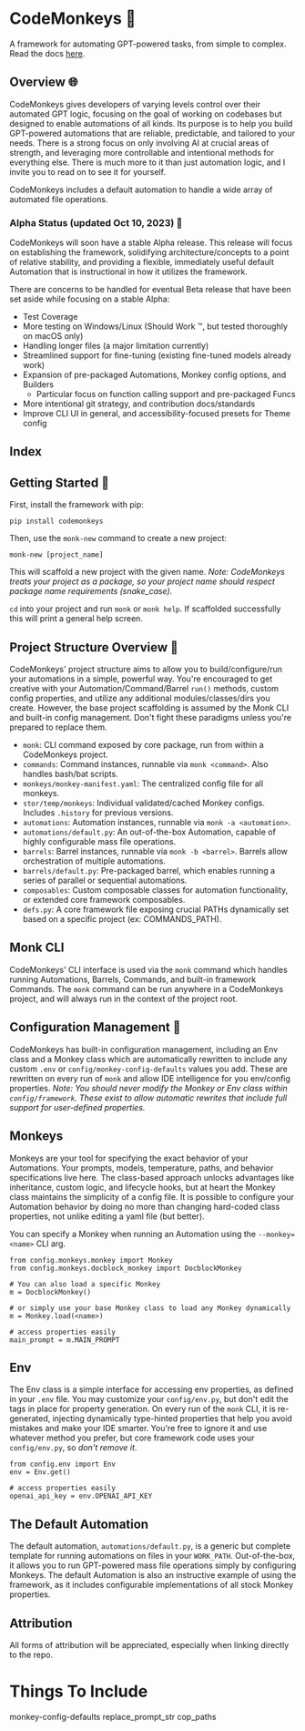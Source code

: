 # CodeMonkeys 🐒

A framework for automating GPT-powered tasks, from simple to complex. Read the docs [here](https://cooleydw494.github.io/codemonkeys).

## Overview 🌐

CodeMonkeys gives developers of varying levels control over their automated GPT logic, focusing on the goal of working on codebases but designed to enable automations of all kinds. Its purpose is to help you build GPT-powered automations that are reliable, predictable, and tailored to your needs. There is a strong focus on only involving AI at crucial areas of strength, and leveraging more controllable and intentional methods for everything else. There is much more to it than just automation logic, and I invite you to read on to see it for yourself.

CodeMonkeys includes a default automation to handle a wide array of automated file operations.

### Alpha Status (updated Oct 10, 2023) 🚧
CodeMonkeys will soon have a stable Alpha release. This release will focus on establishing the framework, solidifying architecture/concepts to a point of relative stability, and providing a flexible, immediately useful default Automation that is instructional in how it utilizes the framework.

There are concerns to be handled for eventual Beta release that have been set aside while focusing on a stable Alpha:
- Test Coverage
- More testing on Windows/Linux (Should Work ™️, but tested thoroughly on macOS only)
- Handling longer files (a major limitation currently)
- Streamlined support for fine-tuning (existing fine-tuned models already work)
- Expansion of pre-packaged Automations, Monkey config options, and Builders
  - Particular focus on function calling support and pre-packaged Funcs
- More intentional git strategy, and contribution docs/standards
- Improve CLI UI in general, and accessibility-focused presets for Theme config

## Index


## Getting Started 🚀

First, install the framework with pip:
```
pip install codemonkeys
```

Then, use the `monk-new` command to create a new project:
```
monk-new [project_name]
```
This will scaffold a new project with the given name. _Note: CodeMonkeys treats your project as a package, so your project name should respect package name requirements (snake_case)._

`cd` into your project and run `monk` or `monk help`. If scaffolded successfully this will print a general help screen.

## Project Structure Overview 📁
CodeMonkeys' project structure aims to allow you to build/configure/run your automations in a simple, powerful way. You're encouraged to get creative with your Automation/Command/Barrel `run()` methods, custom config properties, and utilize any additional modules/classes/dirs you create. However, the base project scaffolding is assumed by the Monk CLI and built-in config management. Don't fight these paradigms unless you're prepared to replace them.

* `monk`: CLI command exposed by core package, run from within a CodeMonkeys project.
* `commands`: Command instances, runnable via `monk <command>`. Also handles bash/bat scripts.
* `monkeys/monkey-manifest.yaml`: The centralized config file for all monkeys.
* `stor/temp/monkeys`: Individual validated/cached Monkey configs. Includes `.history` for previous versions.
* `automations`: Automation instances, runnable via `monk -a <automation>`.
* `automations/default.py`: An out-of-the-box Automation, capable of highly configurable mass file operations.
* `barrels`: Barrel instances, runnable via `monk -b <barrel>`. Barrels allow orchestration of multiple automations.
* `barrels/default.py`: Pre-packaged barrel, which enables running a series of parallel or sequential automations.
* `composables`: Custom composable classes for automation functionality, or extended core framework composables.
* `defs.py`: A core framework file exposing crucial PATHs dynamically set based on a specific project (ex: COMMANDS_PATH).

## Monk CLI 

CodeMonkeys' CLI interface is used via the `monk` command which handles running Automations, Barrels, Commands, and built-in framework Commands. The `monk` command can be run anywhere in a CodeMonkeys project, and will always run in the context of the project root.

## Configuration Management 📝
CodeMonkeys has built-in configuration management, including an Env class and a Monkey class which are automatically rewritten to include any custom `.env` or `config/monkey-config-defaults` values you add. These are rewritten on every run of `monk` and allow IDE intelligence for you env/config properties.
_Note: You should never modify the Monkey or Env class within `config/framework`. These exist to allow automatic rewrites that include full support for user-defined properties._

## Monkeys
Monkeys are your tool for specifying the exact behavior of your Automations. Your prompts, models, temperature, paths, and behavior specifications live here. The class-based approach unlocks advantages like inheritance, custom logic, and lifecycle hooks, but at heart the Monkey class maintains the simplicity of a config file. It is possible to configure your Automation behavior by doing no more than changing hard-coded class properties, not unlike editing a yaml file (but better).

You can specify a Monkey when running an Automation using the `--monkey=<name>` CLI arg.

```
from config.monkeys.monkey import Monkey
from config.monkeys.docblock_monkey import DocblockMonkey

# You can also load a specific Monkey
m = DocblockMonkey()

# or simply use your base Monkey class to load any Monkey dynamically
m = Monkey.load(<name>)

# access properties easily
main_prompt = m.MAIN_PROMPT
```

## Env
The Env class is a simple interface for accessing env properties, as defined in your `.env` file. You may customize your `config/env.py`, but don't edit the tags in place for property generation. On every run of the `monk` CLI, it is re-generated, injecting dynamically type-hinted properties that help you avoid mistakes and make your IDE smarter. You're free to ignore it and use whatever method you prefer, but core framework code uses your `config/env.py`, so _don't remove it_.

```
from config.env import Env
env = Env.get()

# access properties easily
openai_api_key = env.OPENAI_API_KEY
```

## The Default Automation

The default automation, `automations/default.py`, is a generic but complete template for running automations on files in your `WORK_PATH`. Out-of-the-box, it allows you to run GPT-powered mass file operations simply by configuring Monkeys. The default Automation is also an instructive example of using the framework, as it includes configurable implementations of all stock Monkey properties.

## Attribution
All forms of attribution will be appreciated, especially when linking directly to the repo.

# Things To Include
monkey-config-defaults
replace_prompt_str
cop_paths